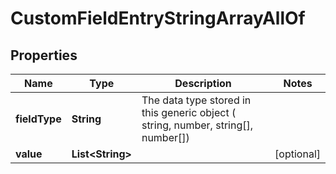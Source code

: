 

# CustomFieldEntryStringArrayAllOf


## Properties

Name | Type | Description | Notes
------------ | ------------- | ------------- | -------------
**fieldType** | **String** | The data type stored in this generic object ( string, number, string[], number[]) | 
**value** | **List&lt;String&gt;** |  |  [optional]



